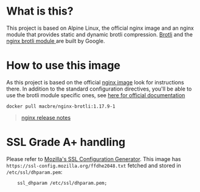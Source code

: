 # What is this?
This project is based on Alpine Linux, the official nginx image and an nginx module that provides static and dynamic brotli compression. [Brotli](https://github.com/google/brotli) and the [nginx brotli module ](https://github.com/google/ngx_brotli) are built by Google.

# How to use this image
As this project is based on the official [nginx image](https://hub.docker.com/_/nginx/) look for instructions there. In addition to the standard configuration directives, you'll be able to use the brotli module specific ones, see [here for official documentation](https://github.com/google/ngx_brotli#configuration-directives)

```
docker pull macbre/nginx-brotli:1.17.9-1
```

> [nginx release notes](https://nginx.org/en/CHANGES)

# SSL Grade A+ handling

Please refer to [Mozilla's SSL Configuration Generator](https://ssl-config.mozilla.org/). This image has `https://ssl-config.mozilla.org/ffdhe2048.txt` fetched and stored in `/etc/ssl/dhparam.pem`:

```
    ssl_dhparam /etc/ssl/dhparam.pem;
```
